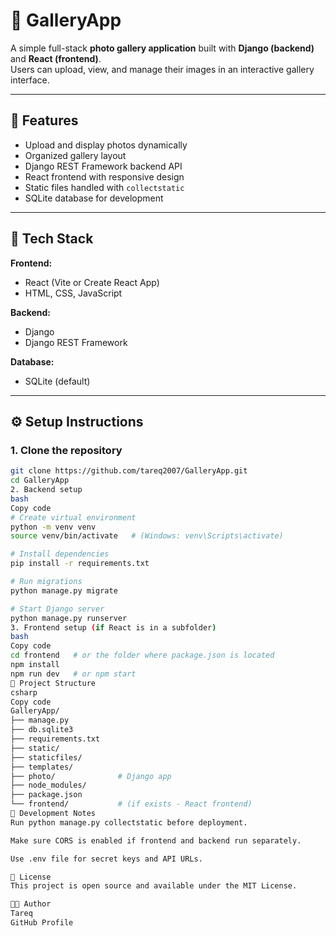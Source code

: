 # 📸 GalleryApp

A simple full-stack **photo gallery application** built with **Django (backend)** and **React (frontend)**.  
Users can upload, view, and manage their images in an interactive gallery interface.

---

## 🚀 Features

- Upload and display photos dynamically  
- Organized gallery layout  
- Django REST Framework backend API  
- React frontend with responsive design  
- Static files handled with `collectstatic`  
- SQLite database for development  

---

## 🧱 Tech Stack

**Frontend:**  
- React (Vite or Create React App)  
- HTML, CSS, JavaScript  

**Backend:**  
- Django  
- Django REST Framework  

**Database:**  
- SQLite (default)  

---

## ⚙️ Setup Instructions

### 1. Clone the repository
```bash
git clone https://github.com/tareq2007/GalleryApp.git
cd GalleryApp
2. Backend setup
bash
Copy code
# Create virtual environment
python -m venv venv
source venv/bin/activate   # (Windows: venv\Scripts\activate)

# Install dependencies
pip install -r requirements.txt

# Run migrations
python manage.py migrate

# Start Django server
python manage.py runserver
3. Frontend setup (if React is in a subfolder)
bash
Copy code
cd frontend   # or the folder where package.json is located
npm install
npm run dev   # or npm start
📂 Project Structure
csharp
Copy code
GalleryApp/
├── manage.py
├── db.sqlite3
├── requirements.txt
├── static/
├── staticfiles/
├── templates/
├── photo/              # Django app
├── node_modules/
├── package.json
└── frontend/           # (if exists - React frontend)
🧪 Development Notes
Run python manage.py collectstatic before deployment.

Make sure CORS is enabled if frontend and backend run separately.

Use .env file for secret keys and API URLs.

📜 License
This project is open source and available under the MIT License.

👨‍💻 Author
Tareq
GitHub Profile
